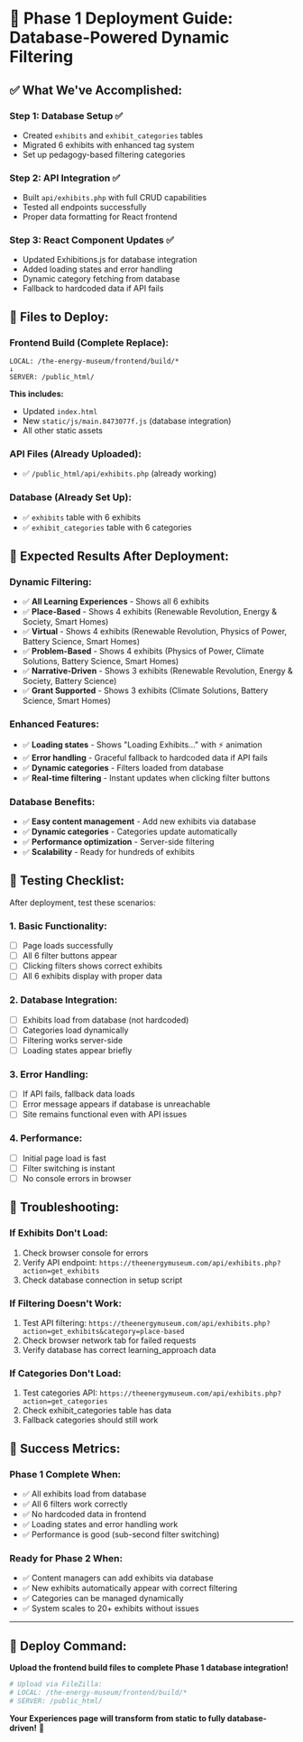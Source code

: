 # 🚀 Phase 1 Deployment Guide: Database-Powered Dynamic Filtering

## ✅ What We've Accomplished:

### **Step 1: Database Setup** ✅
- Created `exhibits` and `exhibit_categories` tables
- Migrated 6 exhibits with enhanced tag system
- Set up pedagogy-based filtering categories

### **Step 2: API Integration** ✅
- Built `api/exhibits.php` with full CRUD capabilities
- Tested all endpoints successfully
- Proper data formatting for React frontend

### **Step 3: React Component Updates** ✅
- Updated Exhibitions.js for database integration
- Added loading states and error handling
- Dynamic category fetching from database
- Fallback to hardcoded data if API fails

## 📁 Files to Deploy:

### **Frontend Build (Complete Replace):**
```
LOCAL: /the-energy-museum/frontend/build/*
↓
SERVER: /public_html/
```

**This includes:**
- Updated `index.html`
- New `static/js/main.8473077f.js` (database integration)
- All other static assets

### **API Files (Already Uploaded):**
- ✅ `/public_html/api/exhibits.php` (already working)

### **Database (Already Set Up):**
- ✅ `exhibits` table with 6 exhibits
- ✅ `exhibit_categories` table with 6 categories

## 🎯 Expected Results After Deployment:

### **Dynamic Filtering:**
- ✅ **All Learning Experiences** - Shows all 6 exhibits
- ✅ **Place-Based** - Shows 4 exhibits (Renewable Revolution, Energy & Society, Smart Homes)
- ✅ **Virtual** - Shows 4 exhibits (Renewable Revolution, Physics of Power, Battery Science, Smart Homes)
- ✅ **Problem-Based** - Shows 4 exhibits (Physics of Power, Climate Solutions, Battery Science, Smart Homes)
- ✅ **Narrative-Driven** - Shows 3 exhibits (Renewable Revolution, Energy & Society, Battery Science)
- ✅ **Grant Supported** - Shows 3 exhibits (Climate Solutions, Battery Science, Smart Homes)

### **Enhanced Features:**
- ✅ **Loading states** - Shows "Loading Exhibits..." with ⚡ animation
- ✅ **Error handling** - Graceful fallback to hardcoded data if API fails
- ✅ **Dynamic categories** - Filters loaded from database
- ✅ **Real-time filtering** - Instant updates when clicking filter buttons

### **Database Benefits:**
- ✅ **Easy content management** - Add new exhibits via database
- ✅ **Dynamic categories** - Categories update automatically
- ✅ **Performance optimization** - Server-side filtering
- ✅ **Scalability** - Ready for hundreds of exhibits

## 🧪 Testing Checklist:

After deployment, test these scenarios:

### **1. Basic Functionality:**
- [ ] Page loads successfully
- [ ] All 6 filter buttons appear
- [ ] Clicking filters shows correct exhibits
- [ ] All 6 exhibits display with proper data

### **2. Database Integration:**
- [ ] Exhibits load from database (not hardcoded)
- [ ] Categories load dynamically
- [ ] Filtering works server-side
- [ ] Loading states appear briefly

### **3. Error Handling:**
- [ ] If API fails, fallback data loads
- [ ] Error message appears if database is unreachable
- [ ] Site remains functional even with API issues

### **4. Performance:**
- [ ] Initial page load is fast
- [ ] Filter switching is instant
- [ ] No console errors in browser

## 🔧 Troubleshooting:

### **If Exhibits Don't Load:**
1. Check browser console for errors
2. Verify API endpoint: `https://theenergymuseum.com/api/exhibits.php?action=get_exhibits`
3. Check database connection in setup script

### **If Filtering Doesn't Work:**
1. Test API filtering: `https://theenergymuseum.com/api/exhibits.php?action=get_exhibits&category=place-based`
2. Check browser network tab for failed requests
3. Verify database has correct learning_approach data

### **If Categories Don't Load:**
1. Test categories API: `https://theenergymuseum.com/api/exhibits.php?action=get_categories`
2. Check exhibit_categories table has data
3. Fallback categories should still work

## 🎉 Success Metrics:

### **Phase 1 Complete When:**
- ✅ All exhibits load from database
- ✅ All 6 filters work correctly
- ✅ No hardcoded data in frontend
- ✅ Loading states and error handling work
- ✅ Performance is good (sub-second filter switching)

### **Ready for Phase 2 When:**
- ✅ Content managers can add exhibits via database
- ✅ New exhibits automatically appear with correct filtering
- ✅ Categories can be managed dynamically
- ✅ System scales to 20+ exhibits without issues

---

## 🚀 Deploy Command:

**Upload the frontend build files to complete Phase 1 database integration!**

```bash
# Upload via FileZilla:
# LOCAL: /the-energy-museum/frontend/build/*
# SERVER: /public_html/
```

**Your Experiences page will transform from static to fully database-driven!** 🎯
